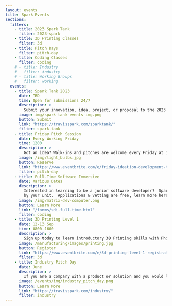 ```yaml
---
layout: events
title: Spark Events
sections:
  filters:
    - title: 2023 Spark Tank
      filter: 2023-spark
    - title: 3D Printing Classes
      filter: 3d
    - title: Pitch Days
      filter: pitch-day
    - title: Coding Classes
      filter: coding
    # - title: Industry
    #   filter: industry
    # - title: Working Groups
    #   filter: working
  events:
    - title: Spark Tank 2023
      date: TBD
      time: Open for submissions 24/7
      description: >
        Submit your innovation, idea, project, or proposal to the 2023 Spark Tank and help the USAF and your fellow airmen "accelerate change".
      image: img/spark-tank-events-img.png
      button: Submit
      link: "https://travisspark.com/sparktank/"
      filter: spark-tank
    - title: Friday Pitch Session
      date: Every Working Friday
      time: 1200
      description: >
        Got an idea? Walk-ins and pitches are welcome every Friday at 1200. Big or small, Phoenix Spark is here to help you develop your idea into an innovation project.
      image: /img/light_bulbs.jpg
      button: Reserve
      link: "https://www.eventbrite.com/e/friday-ideation-development-tickets-211387905917"
      filter: pitch-day
    - title: Full-Time Software Immersive
      date: Various Dates
      description: >
        Interested in learning to be a junior software developer?  Spark & Tron offer a full-time, 3-month course that can be funded
        by your unit.  Applications & vetting are free, learn more here!
      image: /img/matrix-dev-computer.png
      button: Learn More
      link: "/forms/sdi-full-time.html"
      filter: coding
    - title: 3D Printing Level 1
      date: 12-13 Sep
      time: 0800-1600
      description: >
        Sign up today to learn introductory 3D Printing skills with Phoenix Spark at the Lt. Gen John Gonge Innovation Lab.
      image: /manufacturing/images/printing.jpg
      button: Register
      link: "https://www.eventbrite.com/e/3d-printing-level-1-registration-381233869767?aff=website"
      filter: 3d
    - title: Industry Pitch Day
      date: June
      description: >
        If you are a company with a product or solution and you would like the opportuntiy to demo your product to potential customers at Travis AFB, sign up for our Industry Pitch Day.
      image: /events/img/industry_pitch_day.png
      button: Learn More
      link: "https://travisspark.com/industry/"
      filter: industry
---
```

